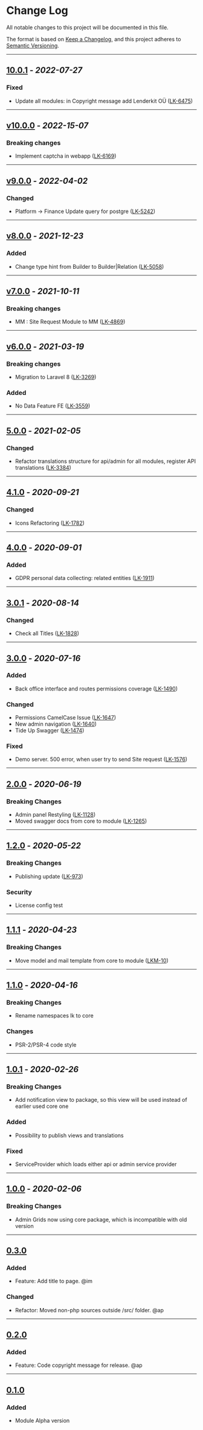 # Change Log

All notable changes to this project will be documented in this file.

The format is based on [Keep a Changelog](https://keepachangelog.com/en/1.0.0/),
and this project adheres to [Semantic Versioning](https://semver.org/spec/v2.0.0.html).

-------------------------------------------------------------------------

## [10.0.1]() - _2022-07-27_
### Fixed
* Update all modules: in Copyright message add Lenderkit OÜ ([LK-6475](http://youtrack.jc/issue/LK-6475))

-------------------------------------------------------------------------

## [v10.0.0]() - _2022-15-07_

### Breaking changes
* Implement captcha in webapp ([LK-6169](http://youtrack.jc/issue/LK-6169))

-------------------------------------------------------------------------

## [v9.0.0]() - _2022-04-02_

### Changed
* Platform -> Finance Update query for postgre ([LK-5242](http://youtrack.jc/issue/LK-5242))

-------------------------------------------------------------------------

## [v8.0.0]() - _2021-12-23_
### Added
* Change type hint from Builder to Builder|Relation ([LK-5058](http://youtrack.jc/issue/LK-5058))

-------------------------------------------------------------------------

## [v7.0.0]() - _2021-10-11_
### Breaking changes
* MM : Site Request Module to MM ([LK-4869](http://youtrack.jc/issue/LK-4869))

-------------------------------------------------------------------------

## [v6.0.0]() - _2021-03-19_
### Breaking changes
* Migration to Laravel 8 ([LK-3269](http://youtrack.jc/issue/LK-3269))

### Added
* No Data Feature FE ([LK-3559](http://youtrack.jc/issue/LK-3559))

-------------------------------------------------------------------------

## [5.0.0]() - _2021-02-05_
### Changed
* Refactor translations structure for api/admin for all modules, register API translations ([LK-3384](http://youtrack.jc/issue/LK-3384))

-------------------------------------------------------------------------

## [4.1.0]() - _2020-09-21_
### Changed
* Icons Refactoring ([LK-1782](http://youtrack.jc/issue/LK-1782))

-------------------------------------------------------------------------

## [4.0.0]() - _2020-09-01_
### Added
* GDPR personal data collecting: related entities ([LK-1911](http://youtrack.jc/issue/LK-1911))

-------------------------------------------------------------------------

## [3.0.1]() - _2020-08-14_
### Changed
* Check all Titles ([LK-1828](http://youtrack.jc/issue/LK-1828))

-------------------------------------------------------------------------

## [3.0.0]() - _2020-07-16_

### Added
* Back office interface and routes permissions coverage ([LK-1490](http://youtrack.jc/issue/LK-1490))

### Changed
* Permissions CamelCase Issue ([LK-1647](http://youtrack.jc/issue/LK-1647))
* New admin navigation ([LK-1640](http://youtrack.jc/issue/LK-1640))
* Tide Up Swagger ([LK-1474](http://youtrack.jc/issue/LK-1474))

### Fixed
* Demo server. 500 error, when user try to send Site request ([LK-1576](http://youtrack.jc/issue/LK-1576))

-------------------------------------------------------------------------

## [2.0.0]() - _2020-06-19_

### Breaking Changes
* Admin panel Restyling ([LK-1128](http://youtrack.jc/issue/LK-1128))
* Moved swagger docs from core to module ([LK-1265](http://youtrack.jc/issue/LK-1265))

-------------------------------------------------------------------------

## [1.2.0]() - _2020-05-22_

### Breaking Changes
* Publishing update ([LK-973](http://youtrack.jc/issues/LK-973))

### Security
* License config test

-------------------------------------------------------------------------

## [1.1.1]() - _2020-04-23_

### Breaking Changes
* Move model and mail template from core to module ([LKM-10](http://youtrack.jc/issue/LKM-10))

-------------------------------------------------------------------------

## [1.1.0]() - _2020-04-16_
### Breaking Changes
* Rename namespaces lk to core

### Changes
* PSR-2/PSR-4 code style

-------------------------------------------------------------------------

## [1.0.1]() - _2020-02-26_

### Breaking Changes
* Add notification view to package, so this view will be used instead of earlier used core one

### Added
* Possibility to publish views and translations

### Fixed
* ServiceProvider which loads either api or admin service provider

-------------------------------------------------------------------------


## [1.0.0]() - _2020-02-06_
### Breaking Changes
* Admin Grids now using core package, which is incompatible with old version

-------------------------------------------------------------------------

## [0.3.0]()
### Added
* Feature: Add title to page. @im

### Changed
* Refactor: Moved non-php sources outside /src/ folder. @ap

-------------------------------------------------------------------------

## [0.2.0]()
### Added
* Feature: Code copyright message for release. @ap

-------------------------------------------------------------------------

## [0.1.0]()
### Added
* Module Alpha version
